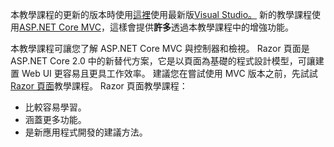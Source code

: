 本教學課程的更新的版本時使用[這裡](https://docs.microsoft.com/en-us/aspnet/core/tutorials/first-mvc-app/start-mvc)使用最新版[Visual Studio。](https://www.visualstudio.com) 新的教學課程使用[ASP.NET Core MVC](https://docs.microsoft.com/en-us/aspnet/core/mvc/)，這樣會提供**許多**透過本教學課程中的增強功能。

本教學課程可讓您了解 ASP.NET Core MVC 與控制器和檢視。 Razor 頁面是 ASP.NET Core 2.0 中的新替代方案，它是以頁面為基礎的程式設計模型，可讓建置 Web UI 更容易且更具工作效率。 建議您在嘗試使用 MVC 版本之前，先試試 [Razor 頁面](https://docs.microsoft.com/aspnet/core/mvc/razor-pages)教學課程。 Razor 頁面教學課程：

* 比較容易學習。
* 涵蓋更多功能。
* 是新應用程式開發的建議方法。